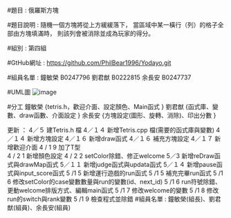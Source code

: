 #題目 : 俄羅斯方塊

#題目說明 : 
	隨機一個方塊將從上方緩緩落下，
	當區域中某一橫行（列）的格子全部由方塊填滿時，
	則該列會被消除並成為玩家的得分。
    
#組別 : 第四組

#GtHub網址 : 
	https://github.com/PhilBear1996/Yodayo.git

#組員名單 : 
    鐘敏榮 B0247796
    劉君猷 B0222815 
    余長安 B0247737
    
#UML圖 
    ![image](https://user-images.githubusercontent.com/101238831/163676192-fea0ba31-97b2-4915-8274-593e6493bd3b.png)

#分工
	鐘敏榮
	{tetris.h，歡迎介面、設定顏色、Main函式
	}
	劉君猷 
	{函式庫、變數、draw函數、介面設定
	}
	余長安
	{方塊設定(圖形、旋轉、消除)、印出分數
	}
		

更新 ：
	4／５ 建Tetris.h 檔
  	4／１４ 新增Tetris.cpp 檔(需要的函式庫與變數)
	4／１４ 新增方塊設定
	4／１６ 新增draw函式
	4／１６ 補充方塊設定
	4／１７ 新增歡迎介面
	4 / 1 9 加了T型	
	4 / 2 1 新增顏色設定
	4 / 2 2 setColor除錯、修正welcome
	5／3 新增reDraw函式與drawMap函式
	5／１１ 新增judge函式與updata函式
	5／１４ 新增pause函式與input_score函式
	5 /1 5 新增運行遊戲的run函式
	5 /1 5 補充完畢run函式
	5 /1 6 修改setColor的case變數數量與run的變數(id、next_id)
	5 /1 6 run符號除錯、更動welcome排版方式、編輯main函式
	5 /1 7 修改welcome的變數
	5 /1 8 修改run的switch與rank變數
	5 /1 9 檢查程式並除錯
#組員名單 : 
鐘敏榮(組長)、劉君猷(組員)、余長安(組員)
